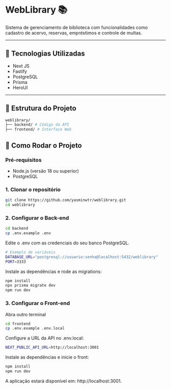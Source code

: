 # WebLibrary 📚

Sistema de gerenciamento de biblioteca com funcionalidades como cadastro de acervo, reservas, empréstimos e controle de multas.

---

## 🔧 Tecnologias Utilizadas
- Next JS
- Fastify
- PostgreSQL
- Prisma
- HeroUI

---

## 📁 Estrutura do Projeto
```bash
weblibrary/
├── backend/ # Código da API
├── frontend/ # Interface Web
```


## 🚀 Como Rodar o Projeto

### Pré-requisitos
- Node.js (versão 18 ou superior)
- PostgreSQL

### 1. Clonar o repositório
```bash
git clone https://github.com/yasminwtr/weblibrary.git
cd weblibrary
```

### 2. Configurar o Back-end
```bash
cd backend
cp .env.example .env
```

Edite o .env com as credenciais do seu banco PostgreSQL.
```bash
# Exemplo de variáveis
DATABASE_URL="postgresql://usuario:senha@localhost:5432/weblibrary"
PORT=3333
```

Instale as dependências e rode as migrations:
```bash
npm install
npx prisma migrate dev
npm run dev
```

### 3. Configurar o Front-end
Abra outro terminal
```bash
cd frontend
cp .env.example .env.local
```

Configure a URL da API no .env.local:
```bash
NEXT_PUBLIC_API_URL=http://localhost:3001
```

Instale as dependências e inicie o front:
```bash
npm install
npm run dev
```
A aplicação estará disponível em: http://localhost:3001.